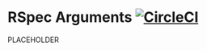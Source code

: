 # RSpec Arguments [![CircleCI](https://circleci.com/gh/wealthsimple/rspec-arguments.svg?style=svg)](https://circleci.com/gh/wealthsimple/rspec-arguments)

PLACEHOLDER
